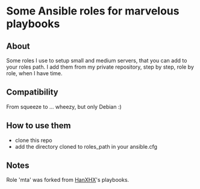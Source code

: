 Some Ansible roles for marvelous playbooks
==========================================

About
-----

Some roles I use to setup small and medium servers, that you can add to your roles path.
I add them from my private repository, step by step, role by role, when I have time.

Compatibility
-------------

From squeeze to ... wheezy, but only Debian :)


How to use them
---------------

- clone this repo
- add the directory cloned to roles\_path in your ansible.cfg


Notes
-----

Role 'mta' was forked from [HanXHX](https://github.com/HanXHX/my-ansible-playbooks/)'s playbooks.
